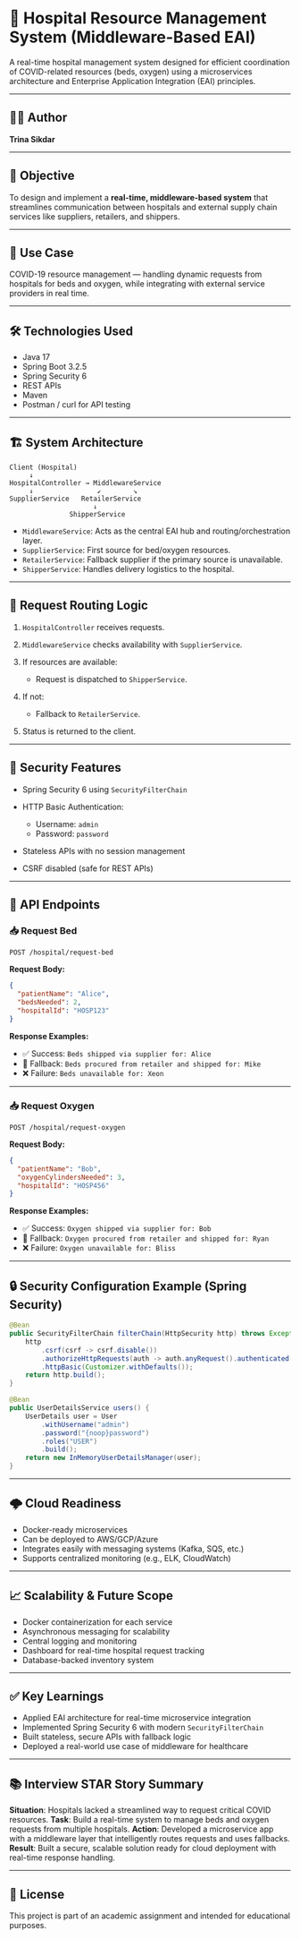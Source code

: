 # 🏥 Hospital Resource Management System (Middleware-Based EAI)

A real-time hospital management system designed for efficient coordination of COVID-related resources (beds, oxygen) using a microservices architecture and Enterprise Application Integration (EAI) principles.

---

## 👩‍💻 Author
**Trina Sikdar**

---

## 🚀 Objective

To design and implement a **real-time, middleware-based system** that streamlines communication between hospitals and external supply chain services like suppliers, retailers, and shippers.

---

## 🧠 Use Case

COVID-19 resource management — handling dynamic requests from hospitals for beds and oxygen, while integrating with external service providers in real time.

---

## 🛠️ Technologies Used

- Java 17
- Spring Boot 3.2.5
- Spring Security 6
- REST APIs
- Maven
- Postman / curl for API testing

---

## 🏗️ System Architecture

```plaintext
Client (Hospital)
     ↓
HospitalController → MiddlewareService
     ↓                ↙        ↘
SupplierService   RetailerService
                     ↓
               ShipperService
````

* `MiddlewareService`: Acts as the central EAI hub and routing/orchestration layer.
* `SupplierService`: First source for bed/oxygen resources.
* `RetailerService`: Fallback supplier if the primary source is unavailable.
* `ShipperService`: Handles delivery logistics to the hospital.

---

## 🔁 Request Routing Logic

1. `HospitalController` receives requests.
2. `MiddlewareService` checks availability with `SupplierService`.
3. If resources are available:

   * Request is dispatched to `ShipperService`.
4. If not:

   * Fallback to `RetailerService`.
5. Status is returned to the client.

---

## 🔐 Security Features

* Spring Security 6 using `SecurityFilterChain`
* HTTP Basic Authentication:

  * Username: `admin`
  * Password: `password`
* Stateless APIs with no session management
* CSRF disabled (safe for REST APIs)

---

## 🔎 API Endpoints

### 📥 Request Bed

```
POST /hospital/request-bed
```

**Request Body:**

```json
{
  "patientName": "Alice",
  "bedsNeeded": 2,
  "hospitalId": "HOSP123"
}
```

**Response Examples:**

* ✅ Success: `Beds shipped via supplier for: Alice`
* 🔁 Fallback: `Beds procured from retailer and shipped for: Mike`
* ❌ Failure: `Beds unavailable for: Xeon`

---

### 📥 Request Oxygen

```
POST /hospital/request-oxygen
```

**Request Body:**

```json
{
  "patientName": "Bob",
  "oxygenCylindersNeeded": 3,
  "hospitalId": "HOSP456"
}
```

**Response Examples:**

* ✅ Success: `Oxygen shipped via supplier for: Bob`
* 🔁 Fallback: `Oxygen procured from retailer and shipped for: Ryan`
* ❌ Failure: `Oxygen unavailable for: Bliss`

---

## 🔒 Security Configuration Example (Spring Security)

```java
@Bean
public SecurityFilterChain filterChain(HttpSecurity http) throws Exception {
    http
        .csrf(csrf -> csrf.disable())
        .authorizeHttpRequests(auth -> auth.anyRequest().authenticated())
        .httpBasic(Customizer.withDefaults());
    return http.build();
}
```

```java
@Bean
public UserDetailsService users() {
    UserDetails user = User
        .withUsername("admin")
        .password("{noop}password")
        .roles("USER")
        .build();
    return new InMemoryUserDetailsManager(user);
}
```

---

## 🌩️ Cloud Readiness

* Docker-ready microservices
* Can be deployed to AWS/GCP/Azure
* Integrates easily with messaging systems (Kafka, SQS, etc.)
* Supports centralized monitoring (e.g., ELK, CloudWatch)

---

## 📈 Scalability & Future Scope

* Docker containerization for each service
* Asynchronous messaging for scalability
* Central logging and monitoring
* Dashboard for real-time hospital request tracking
* Database-backed inventory system

---

## ✅ Key Learnings

* Applied EAI architecture for real-time microservice integration
* Implemented Spring Security 6 with modern `SecurityFilterChain`
* Built stateless, secure APIs with fallback logic
* Deployed a real-world use case of middleware for healthcare

---

## 📚 Interview STAR Story Summary

**Situation**: Hospitals lacked a streamlined way to request critical COVID resources.
**Task**: Build a real-time system to manage beds and oxygen requests from multiple hospitals.
**Action**: Developed a microservice app with a middleware layer that intelligently routes requests and uses fallbacks.
**Result**: Built a secure, scalable solution ready for cloud deployment with real-time response handling.

---

## 📎 License

This project is part of an academic assignment and intended for educational purposes.